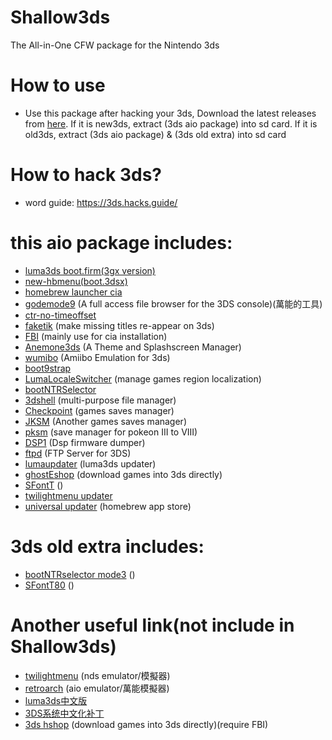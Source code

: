 # Shallow3ds
The All-in-One CFW package for the Nintendo 3ds

# How to use
* Use this package after hacking your 3ds, Download the latest releases from [here](). If it is new3ds, extract (3ds aio package) into sd card. If it is old3ds, extract (3ds aio package) & (3ds old extra) into sd card

# How to hack 3ds?
* word guide: https://3ds.hacks.guide/

# this aio package includes:
* [luma3ds boot.firm(3gx version)](https://github.com/Nanquitas/Luma3DS)
* [new-hbmenu(boot.3dsx)](https://github.com/fincs/new-hbmenu)
* [homebrew launcher cia](https://github.com/yellows8/hblauncher_loader)
* [godemode9](https://github.com/d0k3/GodMode9) (A full access file browser for the 3DS console)(萬能的工具)
* [ctr-no-timeoffset](https://github.com/ihaveamac/ctr-no-timeoffset)
* [faketik](https://github.com/ihaveamac/faketik) (make missing titles re-appear on 3ds)
* [FBI](https://github.com/Steveice10/FBI) (mainly use for cia installation)
* [Anemone3ds](https://github.com/astronautlevel2/Anemone3DS) (A Theme and Splashscreen Manager)
* [wumibo](https://github.com/hax0kartik/wumiibo) (Amiibo Emulation for 3ds)
* [boot9strap](https://github.com/SciresM/boot9strap)
* [LumaLocaleSwitcher](https://github.com/Possum/LumaLocaleSwitcher) (manage games region localization)
* [bootNTRSelector](https://github.com/Nanquitas/BootNTR)
* [3dshell](https://github.com/joel16/3DShell) (multi-purpose file manager)
* [Checkpoint](https://github.com/FlagBrew/Checkpoint) (games saves manager)
* [JKSM](https://github.com/J-D-K/JKSM) (Another games saves manager)
* [pksm](https://github.com/FlagBrew/PKSM) (save manager for pokeon III to VIII)
* [DSP1](https://github.com/zoogie/DSP1) (Dsp firmware dumper)
* [ftpd](https://github.com/mtheall/ftpd) (FTP Server for 3DS)
* [lumaupdater](https://github.com/KunoichiZ/lumaupdate) (luma3ds updater)
* [ghostEshop](https://ghosteshop.com) (download games into 3ds directly)
* [SFontT](https://github.com/dnasdw/SharedFontTool) ()
* [twilightmenu updater](https://github.com/RocketRobz/TWiLightMenu-Updater)
* [universal updater](https://github.com/RocketRobz/TWiLightMenu-Updater) (homebrew app store)

# 3ds old extra includes:
* [bootNTRselector mode3](https://github.com/Nanquitas/BootNTR) ()
* [SFontT80](https://github.com/dnasdw/SharedFontTool) ()

# Another useful link(not include in Shallow3ds)
* [twilightmenu](https://github.com/DS-Homebrew/TWiLightMenu) (nds emulator/模擬器)
* [retroarch](https://retroarch.com) (aio emulator/萬能模擬器)
* [luma3ds中文版](https://github.com/CynricXu/Luma3DS) 
* [3DS系统中文化补丁]()
* [3ds hshop](https://hshop.erista.me/) (download games into 3ds directly)(require FBI)

